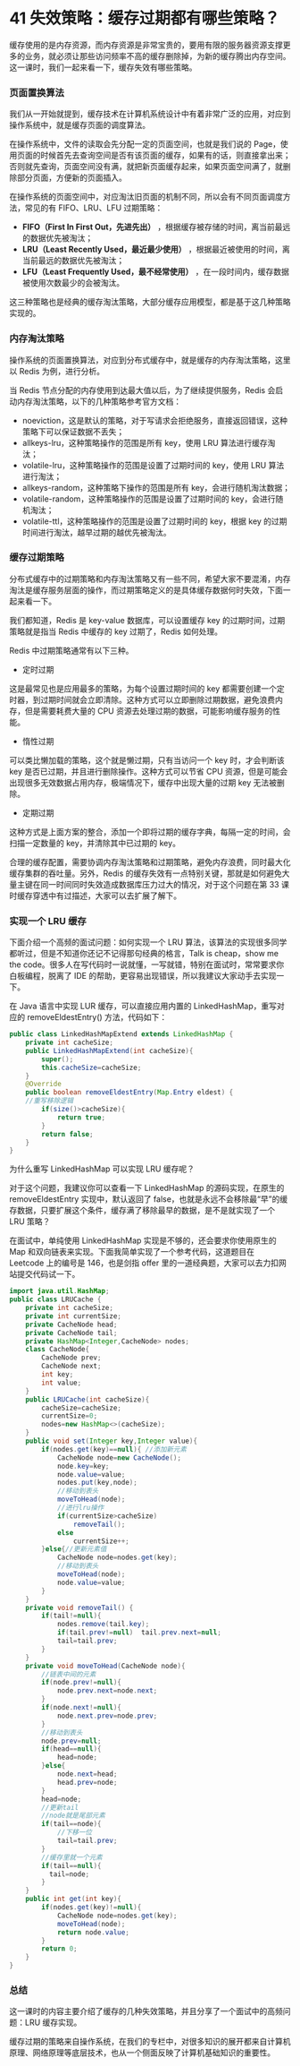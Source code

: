 # 41 失效策略：缓存过期都有哪些策略？

缓存使用的是内存资源，而内存资源是非常宝贵的，要用有限的服务器资源支撑更多的业务，就必须让那些访问频率不高的缓存删除掉，为新的缓存腾出内存空间。这一课时，我们一起来看一下，缓存失效有哪些策略。

### 页面置换算法

我们从一开始就提到，缓存技术在计算机系统设计中有着非常广泛的应用，对应到操作系统中，就是缓存页面的调度算法。

在操作系统中，文件的读取会先分配一定的页面空间，也就是我们说的 Page，使用页面的时候首先去查询空间是否有该页面的缓存，如果有的话，则直接拿出来；否则就先查询，页面空间没有满，就把新页面缓存起来，如果页面空间满了，就删除部分页面，方便新的页面插入。

在操作系统的页面空间中，对应淘汰旧页面的机制不同，所以会有不同页面调度方法，常见的有 FIFO、LRU、LFU 过期策略：

- **FIFO（First In First Out，先进先出）** ，根据缓存被存储的时间，离当前最远的数据优先被淘汰；
- **LRU（Least Recently Used，最近最少使用）** ，根据最近被使用的时间，离当前最远的数据优先被淘汰；
- **LFU（Least Frequently Used，最不经常使用）** ，在一段时间内，缓存数据被使用次数最少的会被淘汰。

这三种策略也是经典的缓存淘汰策略，大部分缓存应用模型，都是基于这几种策略实现的。

### 内存淘汰策略

操作系统的页面置换算法，对应到分布式缓存中，就是缓存的内存淘汰策略，这里以 Redis 为例，进行分析。

当 Redis 节点分配的内存使用到达最大值以后，为了继续提供服务，Redis 会启动内存淘汰策略，以下的几种策略参考官方文档：

- noeviction，这是默认的策略，对于写请求会拒绝服务，直接返回错误，这种策略下可以保证数据不丢失；
- allkeys-lru，这种策略操作的范围是所有 key，使用 LRU 算法进行缓存淘汰；
- volatile-lru，这种策略操作的范围是设置了过期时间的 key，使用 LRU 算法进行淘汰；
- allkeys-random，这种策略下操作的范围是所有 key，会进行随机淘汰数据；
- volatile-random，这种策略操作的范围是设置了过期时间的 key，会进行随机淘汰；
- volatile-ttl，这种策略操作的范围是设置了过期时间的 key，根据 key 的过期时间进行淘汰，越早过期的越优先被淘汰。

### 缓存过期策略

分布式缓存中的过期策略和内存淘汰策略又有一些不同，希望大家不要混淆，内存淘汰是缓存服务层面的操作，而过期策略定义的是具体缓存数据何时失效，下面一起来看一下。

我们都知道，Redis 是 key-value 数据库，可以设置缓存 key 的过期时间，过期策略就是指当 Redis 中缓存的 key 过期了，Redis 如何处理。

Redis 中过期策略通常有以下三种。

- 定时过期

这是最常见也是应用最多的策略，为每个设置过期时间的 key 都需要创建一个定时器，到过期时间就会立即清除。这种方式可以立即删除过期数据，避免浪费内存，但是需要耗费大量的 CPU 资源去处理过期的数据，可能影响缓存服务的性能。

- 惰性过期

可以类比懒加载的策略，这个就是懒过期，只有当访问一个 key 时，才会判断该 key 是否已过期，并且进行删除操作。这种方式可以节省 CPU 资源，但是可能会出现很多无效数据占用内存，极端情况下，缓存中出现大量的过期 key 无法被删除。

- 定期过期

这种方式是上面方案的整合，添加一个即将过期的缓存字典，每隔一定的时间，会扫描一定数量的 key，并清除其中已过期的 key。

合理的缓存配置，需要协调内存淘汰策略和过期策略，避免内存浪费，同时最大化缓存集群的吞吐量。另外，Redis 的缓存失效有一点特别关键，那就是如何避免大量主键在同一时间同时失效造成数据库压力过大的情况，对于这个问题在第 33 课时缓存穿透中有过描述，大家可以去扩展了解下。

### 实现一个 LRU 缓存

下面介绍一个高频的面试问题：如何实现一个 LRU 算法，该算法的实现很多同学都听过，但是不知道你还记不记得那句经典的格言，Talk is cheap，show me the code。很多人在写代码时一说就懂，一写就错，特别在面试时，常常要求你白板编程，脱离了 IDE 的帮助，更容易出现错误，所以我建议大家动手去实现一下。

在 Java 语言中实现 LUR 缓存，可以直接应用内置的 LinkedHashMap，重写对应的 removeEldestEntry() 方法，代码如下：

```java
public class LinkedHashMapExtend extends LinkedHashMap { 
    private int cacheSize; 
    public LinkedHashMapExtend(int cacheSize){ 
        super(); 
        this.cacheSize=cacheSize; 
    } 
    @Override 
    public boolean removeEldestEntry(Map.Entry eldest) { 
    //重写移除逻辑 
        if(size()>cacheSize){ 
            return true; 
        } 
        return false; 
    } 
} 
```

为什么重写 LinkedHashMap 可以实现 LRU 缓存呢？

对于这个问题，我建议你可以查看一下 LinkedHashMap 的源码实现，在原生的 removeEldestEntry 实现中，默认返回了 false，也就是永远不会移除最“早”的缓存数据，只要扩展这个条件，缓存满了移除最早的数据，是不是就实现了一个 LRU 策略？

在面试中，单纯使用 LinkedHashMap 实现是不够的，还会要求你使用原生的 Map 和双向链表来实现。下面我简单实现了一个参考代码，这道题目在 Leetcode 上的编号是 146，也是剑指 offer 里的一道经典题，大家可以去力扣网站提交代码试一下。

```java
import java.util.HashMap; 
public class LRUCache { 
    private int cacheSize; 
    private int currentSize; 
    private CacheNode head; 
    private CacheNode tail; 
    private HashMap<Integer,CacheNode> nodes; 
    class CacheNode{ 
        CacheNode prev; 
        CacheNode next; 
        int key; 
        int value; 
    } 
    public LRUCache(int cacheSize){ 
        cacheSize=cacheSize; 
        currentSize=0; 
        nodes=new HashMap<>(cacheSize); 
    } 
    public void set(Integer key,Integer value){ 
        if(nodes.get(key)==null){ //添加新元素 
            CacheNode node=new CacheNode(); 
            node.key=key; 
            node.value=value; 
            nodes.put(key,node); 
            //移动到表头 
            moveToHead(node); 
            //进行lru操作 
            if(currentSize>cacheSize) 
                removeTail(); 
            else 
                currentSize++; 
        }else{//更新元素值 
            CacheNode node=nodes.get(key); 
            //移动到表头 
            moveToHead(node); 
            node.value=value; 
        } 
    } 
    private void removeTail() { 
        if(tail!=null){ 
            nodes.remove(tail.key); 
            if(tail.prev!=null)  tail.prev.next=null; 
            tail=tail.prev; 
        } 
    } 
    private void moveToHead(CacheNode node){ 
        //链表中间的元素 
        if(node.prev!=null){ 
            node.prev.next=node.next; 
        } 
        if(node.next!=null){ 
            node.next.prev=node.prev; 
        } 
        //移动到表头 
        node.prev=null; 
        if(head==null){ 
            head=node; 
        }else{ 
            node.next=head; 
            head.prev=node; 
        } 
        head=node; 
        //更新tail 
        //node就是尾部元素 
        if(tail==node){ 
            //下移一位 
            tail=tail.prev; 
        } 
        //缓存里就一个元素 
        if(tail==null){ 
          tail=node; 
        } 
    } 
    public int get(int key){ 
        if(nodes.get(key)!=null){ 
            CacheNode node=nodes.get(key); 
            moveToHead(node); 
            return node.value; 
        } 
        return 0; 
    } 
} 
```

### 总结

这一课时的内容主要介绍了缓存的几种失效策略，并且分享了一个面试中的高频问题：LRU 缓存实现。

缓存过期的策略来自操作系统，在我们的专栏中，对很多知识的展开都来自计算机原理、网络原理等底层技术，也从一个侧面反映了计算机基础知识的重要性。
